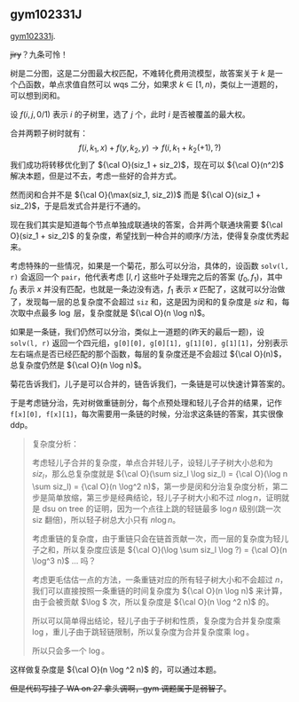 ## gym102331J

[gym102331j](https://codeforces.com/gym/102331/problem/J). 

~~jiry~~？九条可怜！

树是二分图，这是二分图最大权匹配，不难转化费用流模型，故答案关于 $k$ 是一个凸函数，单点求值自然可以 wqs 二分，如果求 $k \in [1, n)$，类似上一道题的，可以想到闵和。

设 $f(i, j, 0/1)$ 表示 $i$ 的子树里，选了 $j$ 个，此时 $i$ 是否被覆盖的最大权。

合并两颗子树时就有：
$$
f(i, k_1, x) + f(y, k_2, y) \to f(i, k_1 + k_2 (+1), ?)
$$
我们成功将转移优化到了 ${\cal O}(siz_1 + siz_2)$，现在可以 ${\cal O}(n^2)$ 解决本题，但是过不去，考虑一些好的合并方式。

然而闵和合并不是 ${\cal O}(\max(siz_1, siz_2))$ 而是 ${\cal O}(siz_1 + siz_2)$，于是启发式合并是行不通的。

现在我们其实是知道每个节点单独成联通块的答案，合并两个联通块需要 ${\cal O}(siz_1 + siz_2)$ 的复杂度，希望找到一种合并的顺序/方法，使得复杂度优秀起来。

考虑特殊的一些情况，如果是一个菊花，那么可以分治，具体的，设函数 `solv(l, r)` 会返回一个 `pair`，他代表考虑 $[l, r]$ 这些叶子处理完之后的答案 $(f_0, f_1)$，其中 $f_0$ 表示 $x$ 并没有匹配，也就是一条边没有选，$f_1$ 表示 $x$ 匹配了，这就可以分治做了，发现每一层的总复杂度不会超过 `siz` 和，这是因为闵和的复杂度是 $siz$ 和，每次取中点最多 $\log$ 层，复杂度就是 ${\cal O}(n \log n)$。

如果是一条链，我们仍然可以分治，类似上一道题的(昨天的最后一题)，设 `solv(l, r)` 返回一个四元组，`g[0][0], g[0][1], g[1][0], g[1][1]`，分别表示左右端点是否已经匹配的那个函数，每层的复杂度还是不会超过 ${\cal O}(n)$，总复杂度仍然是 ${\cal O}(n \log n)$。

菊花告诉我们，儿子是可以合并的，链告诉我们，一条链是可以快速计算答案的。

于是考虑链分治，先对树做重链剖分，每个点预处理和轻儿子合并的结果，记作 `f[x][0], f[x][1]`，每次需要用一条链的时候，分治求这条链的答案，其实很像 ddp。

> 复杂度分析：
>
> 考虑轻儿子合并的复杂度，单点合并轻儿子，设轻儿子子树大小总和为 $siz_l$，那么总复杂度就是 ${\cal O}(\sum siz_l \log siz_l) = {\cal O}(\log n \sum siz_l) = {\cal O}(n \log^2 n)$，第一步是闵和分治复杂度分析，第二步是简单放缩，第三步是经典结论，轻儿子子树大小和不过 $n \log n$，证明就是 dsu on tree 的证明，因为一个点往上跳的轻链最多 $\log n$ 级别(跳一次 siz 翻倍)，所以轻子树总大小只有 $n \log n$。
>
> 考虑重链的复杂度，由于重链只会在链首贡献一次，而一层的复杂度为轻儿子之和，所以复杂度应该是 ${\cal O}(\log \sum siz_l \log ?) = {\cal O}(n \log^3 n)$ $\ldots$ 吗？
>
> 考虑更毛估估一点的方法，一条重链对应的所有轻子树大小和不会超过 $n$，我们可以直接按照一条重链的时间复杂度为 ${\cal O}(n \log n)$ 来计算，由于会被贡献 $\log $ 次，所以复杂度是 ${\cal O}(n \log ^2 n)$ 的。
>
> 所以可以简单得出结论，轻儿子由于子树和性质，复杂度为合并复杂度乘 $\log$，重儿子由于跳轻链限制，所以复杂度为合并复杂度乘 $\log$。
>
> 所以只会多一个 $\log$。

这样做复杂度是 ${\cal O}(n \log ^2 n)$ 的，可以通过本题。

~~但是代码写挂了 WA on 27 拿头调啊，gym 调题属于是弱智了~~。

